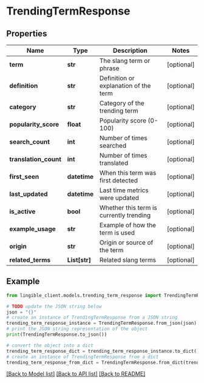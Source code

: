 # TrendingTermResponse


## Properties

Name | Type | Description | Notes
------------ | ------------- | ------------- | -------------
**term** | **str** | The slang term or phrase | [optional] 
**definition** | **str** | Definition or explanation of the term | [optional] 
**category** | **str** | Category of the trending term | [optional] 
**popularity_score** | **float** | Popularity score (0-100) | [optional] 
**search_count** | **int** | Number of times searched | [optional] 
**translation_count** | **int** | Number of times translated | [optional] 
**first_seen** | **datetime** | When this term was first detected | [optional] 
**last_updated** | **datetime** | Last time metrics were updated | [optional] 
**is_active** | **bool** | Whether this term is currently trending | [optional] 
**example_usage** | **str** | Example of how the term is used | [optional] 
**origin** | **str** | Origin or source of the term | [optional] 
**related_terms** | **List[str]** | Related slang terms | [optional] 

## Example

```python
from lingible_client.models.trending_term_response import TrendingTermResponse

# TODO update the JSON string below
json = "{}"
# create an instance of TrendingTermResponse from a JSON string
trending_term_response_instance = TrendingTermResponse.from_json(json)
# print the JSON string representation of the object
print(TrendingTermResponse.to_json())

# convert the object into a dict
trending_term_response_dict = trending_term_response_instance.to_dict()
# create an instance of TrendingTermResponse from a dict
trending_term_response_from_dict = TrendingTermResponse.from_dict(trending_term_response_dict)
```
[[Back to Model list]](../README.md#documentation-for-models) [[Back to API list]](../README.md#documentation-for-api-endpoints) [[Back to README]](../README.md)


